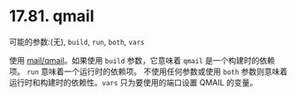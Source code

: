 # 17.81. qmail

可能的参数:(无), `build`, `run`, `both`, `vars`

使用 [mail/qmail](https://cgit.freebsd.org/ports/tree/mail/qmail/pkg-descr)。如果使用 `build` 参数，它意味着 `qmail` 是一个构建时的依赖项。 `run` 意味着一个运行时的依赖项。
不使用任何参数或使用 `both` 参数则意味着运行时和构建时的依赖性。`vars` 只为要使用的端口设置 QMAIL 的变量。
